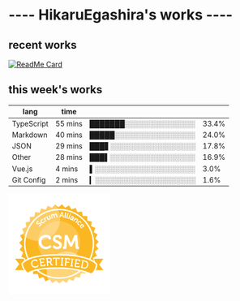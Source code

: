 # ---- HikaruEgashira's works ----

## recent works

[![ReadMe Card](https://github-readme-stats.vercel.app/api/pin/?username=twin-te&repo=twinte-front)](https://github.com/twin-te/twinte-front)

## this week's works

| lang        | time           |                       |        |
| ----------- | -------------- | --------------------- | ------ |
| TypeScript  | 55 mins        | ███████░░░░░░░░░░░░░░ |  33.4% |
| Markdown    | 40 mins        | █████░░░░░░░░░░░░░░░░ |  24.0% |
| JSON        | 29 mins        | ███▋░░░░░░░░░░░░░░░░░ |  17.8% |
| Other       | 28 mins        | ███▌░░░░░░░░░░░░░░░░░ |  16.9% |
| Vue.js      | 4 mins         | ▌░░░░░░░░░░░░░░░░░░░░ |   3.0% |
| Git Config  | 2 mins         | ▎░░░░░░░░░░░░░░░░░░░░ |   1.6% |

<img src="./image/seal-csm.png" alt="" data-canonical-src="./image/seal-csm.png" width="200" height="200" />
